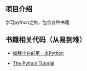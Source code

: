 ## 项目介绍
学习python之旅，包含各种书籍

## 书籍相关代码（从易到难）
* [编程小白的第一本Python]()

* [ The Python Tutorial](https://docs.python.org/3/tutorial/index.html)